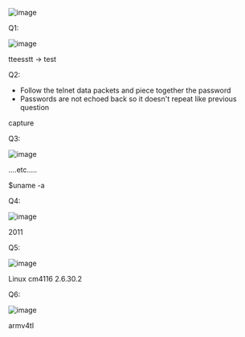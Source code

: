 ![image](https://github.com/Kiezroy/NCL/assets/67439231/7b6240c2-22e3-4280-8c02-f62c23206366)

Q1:

![image](https://github.com/Kiezroy/NCL/assets/67439231/c6d06d9b-260f-4788-bf24-a68c9a688bb9)


tteesstt -> test

Q2:

- Follow the telnet data packets and piece together the password
- Passwords are not echoed back so it doesn't repeat like previous question

capture

Q3:

![image](https://github.com/Kiezroy/NCL/assets/67439231/7aa592bd-d77f-4cb1-b83b-999b544ebd19)

....etc.....

$uname -a

Q4:

![image](https://github.com/Kiezroy/NCL/assets/67439231/7686faef-fcb1-419d-9549-e0c129273e1b)

2011


Q5:

![image](https://github.com/Kiezroy/NCL/assets/67439231/376f72dc-6777-4c91-bfd9-e72a60363d9b)


Linux cm4116 2.6.30.2

Q6:

![image](https://github.com/Kiezroy/NCL/assets/67439231/3f94cb31-0875-4dcb-8547-3b1f71fb8a46)


armv4tl
